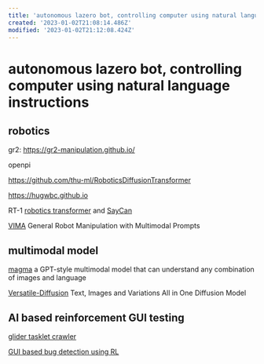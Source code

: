 ```yaml
---
title: 'autonomous lazero bot, controlling computer using natural language instructions'
created: '2023-01-02T21:08:14.486Z'
modified: '2023-01-02T21:12:08.424Z'
---
```


# autonomous lazero bot, controlling computer using natural language instructions

## robotics

gr2: https://gr2-manipulation.github.io/

openpi

https://github.com/thu-ml/RoboticsDiffusionTransformer

https://hugwbc.github.io

RT-1 [robotics transformer](https://github.com/google-research/robotics_transformer) and [SayCan](https://github.com/google-research/google-research/blob/master/saycan/README.md)

[VIMA](https://github.com/vimalabs/VIMA) General Robot Manipulation with Multimodal Prompts

## multimodal model

[magma](https://github.com/Aleph-Alpha/magma) a GPT-style multimodal model that can understand any combination of images and language

[Versatile-Diffusion](https://github.com/SHI-Labs/Versatile-Diffusion) Text, Images and Variations All in One Diffusion Model

## AI based reinforcement GUI testing

[glider tasklet crawler](https://github.com/microsoft/glider_tasklet_crawler)

[GUI based bug detection using RL](https://github.com/sadam-99/GUI-Based-Bug-Detection-using-Reinforcement-Learning)
